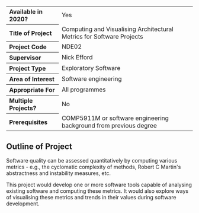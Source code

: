 <table>
<tr>
<th align="left">Available in 2020?</th>
<td>Yes</td>
</tr>
<tr>
<th align="left">Title of Project</th>
<td>Computing and Visualising Architectural Metrics for Software Projects</td>
</tr>
<tr>
<th align="left">Project Code</th>
<td>NDE02</td>
</tr>
<tr>
<th align="left">Supervisor</th>
<td>Nick Efford</td>
</tr>
<tr>
<th align="left">Project Type</th>
<td>Exploratory Software</td>
</tr>
<tr>
<th align="left">Area of Interest</th>
<td>Software engineering</td>
</tr>
<tr>
<th align="left">Appropriate For</th>
<td>All programmes</td>
</tr>
<tr>
<th align="left">Multiple Projects?</th>
<td>No</td>
</tr>
<tr>
<th align="left">Prerequisites</th>
<td>COMP5911M or software engineering background from previous degree</td>
</tr>
</table>

## Outline of Project

Software quality can be assessed quantitatively by computing various
metrics - e.g., the cyclomatic complexity of methods, Robert C Martin's
abstractness and instability measures, etc.

This project would develop one or more software tools capable of analysing
existing software and computing these metrics.  It would also explore
ways of visualising these metrics and trends in their values during software
development.

